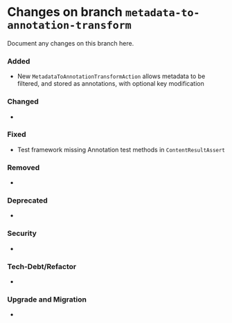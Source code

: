 # Changes on branch `metadata-to-annotation-transform`
Document any changes on this branch here.
### Added
- New `MetadataToAnnotationTransformAction` allows metadata to be filtered, and stored as annotations, with optional key modification

### Changed
- 

### Fixed
- Test framework missing Annotation test methods in `ContentResultAssert`

### Removed
- 

### Deprecated
- 

### Security
- 

### Tech-Debt/Refactor
- 

### Upgrade and Migration
- 
